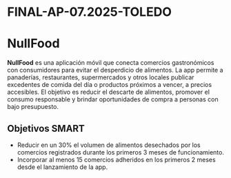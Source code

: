 # FINAL-AP-07.2025-TOLEDO
# NullFood

**NullFood** es una aplicación móvil que conecta comercios gastronómicos con consumidores para evitar el desperdicio de alimentos.
La app permite a panaderías, restaurantes, supermercados y otros locales publicar excedentes de comida del día o productos próximos a vencer, a precios accesibles.
El objetivo es reducir el descarte de alimentos, promover el consumo responsable y brindar oportunidades de compra a personas con bajo presupuesto.

## Objetivos SMART
- Reducir en un 30% el volumen de alimentos desechados por los comercios registrados durante los primeros 3 meses de funcionamiento.
- Incorporar al menos 15 comercios adheridos en los primeros 2 meses desde el lanzamiento de la app.
